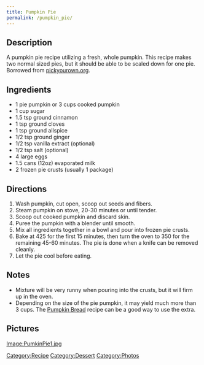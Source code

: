 ```yaml
---
title: Pumpkin Pie
permalink: /pumpkin_pie/
---
```


Description
-----------

A pumpkin pie recipe utilizing a fresh, whole pumpkin. This recipe makes two normal sized pies, but it should be able to be scaled down for one pie. Borrowed from [pickyourown.org](http://www.pickyourown.org/pumpkinpie.php).

Ingredients
-----------

-   1 pie pumpkin or 3 cups cooked pumpkin
-   1 cup sugar
-   1.5 tsp ground cinnamon
-   1 tsp ground cloves
-   1 tsp ground allspice
-   1/2 tsp ground ginger
-   1/2 tsp vanilla extract (optional)
-   1/2 tsp salt (optional)
-   4 large eggs
-   1.5 cans (12oz) evaporated milk
-   2 frozen pie crusts (usually 1 package)

Directions
----------

1.  Wash pumpkin, cut open, scoop out seeds and fibers.
2.  Steam pumpkin on stove, 20-30 minutes or until tender.
3.  Scoop out cooked pumpkin and discard skin.
4.  Puree the pumpkin with a blender until smooth.
5.  Mix all ingredients together in a bowl and pour into frozen pie crusts.
6.  Bake at 425 for the first 15 minutes, then turn the oven to 350 for the remaining 45-60 minutes. The pie is done when a knife can be removed cleanly.
7.  Let the pie cool before eating.

Notes
-----

-   Mixture will be very runny when pouring into the crusts, but it will firm up in the oven.
-   Depending on the size of the pie pumpkin, it may yield much more than 3 cups. The [Pumpkin Bread](/Pumpkin_Bread "wikilink") recipe can be a good way to use the extra.

Pictures
--------

[Image:PumkinPie1.jpg](/Image:PumkinPie1.jpg "wikilink")

[Category:Recipe](/Category:Recipe "wikilink") [Category:Dessert](/Category:Dessert "wikilink") [Category:Photos](/Category:Photos "wikilink")
